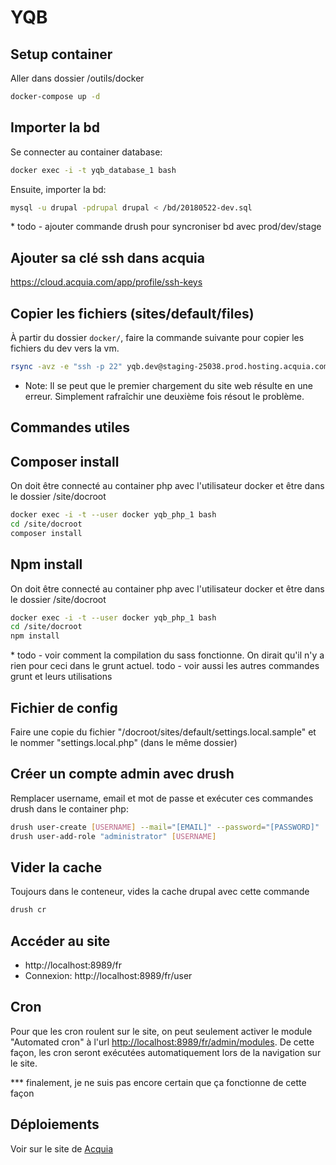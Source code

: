 # YQB

## Setup container

Aller dans dossier /outils/docker

```bash
docker-compose up -d
```

## Importer la bd

Se connecter au container database:

```bash
docker exec -i -t yqb_database_1 bash
```

Ensuite, importer la bd:

```bash
mysql -u drupal -pdrupal drupal < /bd/20180522-dev.sql
```

\* todo - ajouter commande drush pour syncroniser bd avec prod/dev/stage

## Ajouter sa clé ssh dans acquia

<https://cloud.acquia.com/app/profile/ssh-keys>

## Copier les fichiers (sites/default/files)

À partir du dossier `docker/`, faire la commande suivante pour copier les fichiers du dev vers la vm.

```bash
rsync -avz -e "ssh -p 22" yqb.dev@staging-25038.prod.hosting.acquia.com:/var/www/html/yqbdev/docroot/sites/default/files/ ../../docroot/sites/default/files
```

- Note: Il se peut que le premier chargement du site web résulte en une erreur. Simplement rafraîchir une deuxième fois résout le problème.

## Commandes utiles


## Composer install

On doit être connecté au container php avec l'utilisateur docker et être dans le dossier /site/docroot

```bash
docker exec -i -t --user docker yqb_php_1 bash
cd /site/docroot
composer install
```

## Npm install

On doit être connecté au container php avec l'utilisateur docker et être dans le dossier /site/docroot

```bash
docker exec -i -t --user docker yqb_php_1 bash
cd /site/docroot
npm install
```

\* todo - voir comment la compilation du sass fonctionne. On dirait qu'il n'y a rien pour ceci dans le grunt actuel.
todo - voir aussi les autres commandes grunt et leurs utilisations

## Fichier de config

Faire une copie du fichier "/docroot/sites/default/settings.local.sample" et le nommer "settings.local.php" (dans le même dossier)

## Créer un compte admin avec drush

Remplacer username, email et mot de passe et exécuter ces commandes drush dans le container php:

```bash
drush user-create [USERNAME] --mail="[EMAIL]" --password="[PASSWORD]"
drush user-add-role "administrator" [USERNAME]
```

## Vider la cache

Toujours dans le conteneur, vides la cache drupal avec cette commande

```bash
drush cr
```


## Accéder au site

- http://localhost:8989/fr
- Connexion: http://localhost:8989/fr/user

## Cron

Pour que les cron roulent sur le site, on peut seulement activer le module "Automated cron" à l'url <http://localhost:8989/fr/admin/modules>.
De cette façon, les cron seront exécutées automatiquement lors de la navigation sur le site.

*** finalement, je ne suis pas encore certain que ça fonctionne de cette façon

## Déploiements

Voir sur le site de [Acquia](https://cloud.acquia.com)
